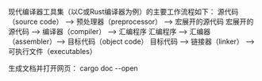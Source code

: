 现代编译器工具集（以C或Rust编译器为例）的主要工作流程如下：
    源代码（source code） –> 预处理器（preprocessor） –> 宏展开的源代码
    宏展开的源代码 –> 编译器（compiler） –> 汇编程序
    汇编程序 –> 汇编器（assembler）–> 目标代码（object code）
    目标代码 –> 链接器（linker） –> 可执行文件（executables）

生成文档并打开网页：
cargo doc --open